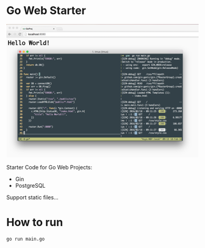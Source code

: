 # Go Web Starter

![](screenshot.png)

Starter Code for Go Web Projects:
- Gin
- PostgreSQL

Support static files...

# How to run

```
go run main.go
```
